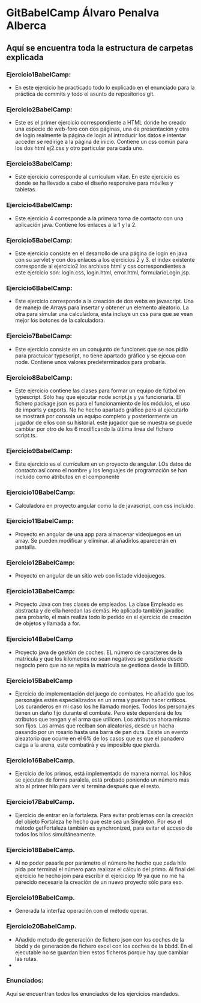 # GitBabelCamp Álvaro Penalva Alberca

## Aquí se encuentra toda la estructura de carpetas explicada


### Ejercicio1BabelCamp:
  - En este ejercicio he practicado todo lo explicado en el enunciado para la práctica de commits y todo el asunto de repositorios git.


### Ejercicio2BabelCamp:
  - Este es el primer ejercicio correspondiente a HTML donde he creado una especie de web-foro con dos páginas, una de presentación y otra de login
  realmente la página de login al introducir los datos e intentar acceder se redirige a la página de inicio. Contiene un css común para los dos html ej2.css
  y otro particular para cada uno.


### Ejercicio3BabelCamp:
  - Este ejercicio corresponde al currículum vitae. En este ejercicio es donde se ha llevado a cabo el diseño responsive para móviles y tabletas.


### Ejercicio4BabelCamp:
  - Este ejercicio 4 corresponde a la primera toma de contacto con una aplicación java. Contiene los enlaces a la 1 y la 2.


### Ejercicio5BabelCamp:
  - Este ejercicio consiste en el desarrollo de una página de login en java con su servlet y con dos enlaces a los ejercicios 2 y 3. el index existente
  corresponde al ejercicio2 los archivos html y css correspondientes a este ejercicio son: login.css, login.html, error.html, formularioLogin.jsp.


### Ejercicio6BabelCamp:
  - Este ejercicio corresponde a la creación de dos webs en javascript. Una de manejo de Arrays para insertar y obtener un elemento aleatorio.
  La otra para simular una calculadora, esta incluye un css para que se vean mejor los botones de la calculadora.

### Ejercicio7BabelCamp:
  - Este ejercicio consiste en un conujunto de funciones que se nos pidió para practuicar typescript, no tiene apartado gráfico y se ejecua con node.
  Contiene unos valores predeterminados para probarla.

### Ejercicio8BabelCamp:
  - Este ejercicio contiene las clases para formar un equipo de fútbol en typescript. Sólo hay que ejecutar node script.js y ya funcionaría. El fichero package.json es para el funcionamiento de los módulos, el uso de imports y exports. No he hecho apartado gráfico pero al ejecutarlo se mostrará por consola un equipo completo y posteriormente un jugador de ellos con su historial. este jugador que se muestra se puede cambiar por otro de los 6 modificando la última linea del fichero script.ts.

### Ejercicio9BabelCamp:
  - Este ejercicio es el currículum en un proyecto de angular. LOs datos de contacto así como el nombre y los lenguajes de programación se han incluido como atributos en el componente

### Ejercicio10BabelCamp:
  - Calculadora en proyecto angular como la de javascript, con css incluido.

### Ejercicio11BabelCamp:
  - Proyecto en angular de una app para almacenar videojuegos en un array. Se pueden modificar y eliminar. al añadirlos aparecerán en pantalla.

### Ejercicio12BabelCamp:
  - Proyecto en angular de un sitio web con listade videojuegos.

### Ejercicio13BabelCamp:
  - Proyecto Java con tres clases de empleados. La clase Empleado es abstracta y de ella heredan las demás. He aplicado también
  javadoc para probarlo, el main realiza todo lo pedido en el ejercicio de creación de objetos y llamada a for.
  
### Ejercicio14BabelCamp
  - Proyecto java de gestión de coches. EL número de caracteres de la matricula y que los kilometros no sean negativos se gestiona desde negocio pero que no se repita   la matrícula se gestiona desde la BBDD.

### Ejercicio15BabelCamp
  - Ejercicio de implementación del juego de combates. He añadido que los personajes estén especializados en un arma y puedan hacer críticos. Los curanderos en mi caso   los he llamado monjes. Todos los personajes tienen un daño fijo durante el combate. Pero este dependerá de los atributos que tengan y el arma que utilicen. Los         atributos ahora mismo son fijos. Las armas que reciban son aleatorias, desde un hacha pasando por un rosario hasta una barra de pan dura. Existe un evento aleaatorio   que ocurre en el 6% de los casos que es que el panadero caiga a la arena, este combatirá y es imposible que pierda.

### Ejercicio16BabelCamp.
  - Ejercicio de los primos, está implementado de manera normal. los hilos se ejecutan de forma paralela, está probado poniendo un número más alto al primer hilo para    ver si termina después que el resto.

### Ejercicio17BabelCamp.
  - Ejercicio de entrar en la fortaleza. Para evitar problemas con la creación del objeto Fortaleza he hecho que este sea un Singleton. Por eso el método getFortaleza    también es synchronized, para evitar el acceso de todos los hilos simultáneamente.

### Ejercicio18BabelCamp.
  - Al no poder pasarle por parámetro el número he hecho que cada hilo pida por terminal el número para realizar el cálculo del primo. Al final del ejercicio he hecho    join para escribir el ejerciciop 19 ya que no me ha parecido necesaria la creación de un nuevo proyecto sólo para eso.

### Ejercicio19BabelCamp.
  - Generada la interfaz operación con el método operar.

### Ejercicio20BabelCamp.
  - Añadido metodo de generación de fichero json con los coches de la bbdd y de generación de fichero excel con los coches de la bbdd. En el ejecutable no se guardan bien estos ficheros porque hay que cambiar las rutas.
  - 
### Enunciados:
Aquí se encuentran todos los enunciados de los ejercicios mandados.
